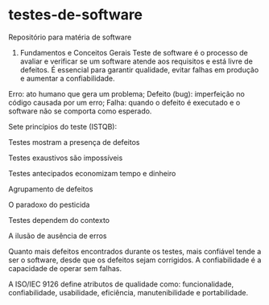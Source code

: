 # testes-de-software
Repositório para matéria de software
1. Fundamentos e Conceitos Gerais
Teste de software é o processo de avaliar e verificar se um software atende aos requisitos e está livre de defeitos. É essencial para garantir qualidade, evitar falhas em produção e aumentar a confiabilidade.

Erro: ato humano que gera um problema;
Defeito (bug): imperfeição no código causada por um erro;
Falha: quando o defeito é executado e o software não se comporta como esperado.

Sete princípios do teste (ISTQB):

Testes mostram a presença de defeitos

Testes exaustivos são impossíveis

Testes antecipados economizam tempo e dinheiro

Agrupamento de defeitos

O paradoxo do pesticida

Testes dependem do contexto

A ilusão de ausência de erros

Quanto mais defeitos encontrados durante os testes, mais confiável tende a ser o software, desde que os defeitos sejam corrigidos. A confiabilidade é a capacidade de operar sem falhas.

A ISO/IEC 9126 define atributos de qualidade como: funcionalidade, confiabilidade, usabilidade, eficiência, manutenibilidade e portabilidade.

